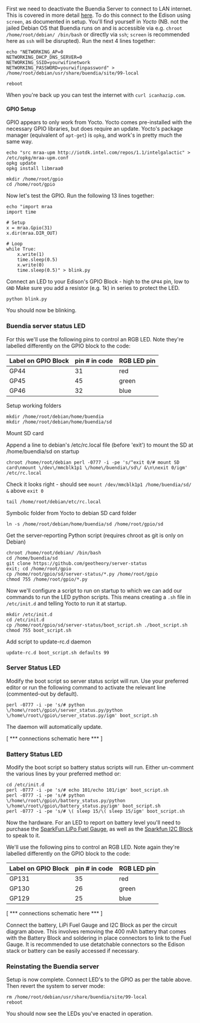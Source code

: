 First we need to deactivate the Buendia Server to connect to LAN internet.  This is covered in more detail [here](https://github.com/projectbuendia/buendia/wiki/Setting-up-an-Edison).  To do this connect to the Edison using `screen`, as documented in setup.  You'll find yourself in _Yocto_ (NB. not the jailed Debian OS that Buendia runs on and is accessible via e.g. `chroot /home/root/debian/ /bin/bash` or directly via `ssh`; `screen` is recommended here as `ssh` will be disrupted).  Run the next 4 lines together:

    echo "NETWORKING_AP=0
    NETWORKING_DHCP_DNS_SERVER=0
    NETWORKING_SSID=yourwifinetwork
    NETWORKING_PASSWORD=yourwifinpassword" > /home/root/debian/usr/share/buendia/site/99-local
    
    reboot

When you're back up you can test the internet with `curl icanhazip.com`.


#### GPIO Setup

GPIO appears to only work from Yocto.  Yocto comes pre-installed with the necessary GPIO libraries, but does require an update.  Yocto's package manager (equivalent of `apt-get`) is `opkg`, and work's in pretty much the same way.

    echo "src mraa-upm http://iotdk.intel.com/repos/1.1/intelgalactic" > /etc/opkg/mraa-upm.conf
    opkg update
    opkg install libmraa0
    
    mkdir /home/root/gpio
    cd /home/root/gpio

Now let's test the GPIO.  Run the following 13 lines together:

    echo "import mraa
    import time
    
    # Setup
    x = mraa.Gpio(31)
    x.dir(mraa.DIR_OUT)
    
    # Loop
    while True:
        x.write(1)
        time.sleep(0.5)
        x.write(0)
        time.sleep(0.5)" > blink.py

Connect an LED to your Edison's GPIO Block - high to the `GP44` pin, low to `GND`  Make sure you add a resistor (e.g. 1k) in series to protect the LED.

    python blink.py

You should now be blinking.


### Buendia server status LED

For this we'll use the following pins to control an RGB LED. Note they're labelled differently on the GPIO block to the code:

| Label on GPIO Block  | pin # in code | RGB LED pin |
| ------------- | ------------- | ------------- |
| GP44  | 31  | red |
| GP45  | 45  | green |
| GP46  | 32  | blue |

Setup working folders

    mkdir /home/root/debian/home/buendia
    mkdir /home/root/debian/home/buendia/sd

Mount SD card

Append a line to debian's /etc/rc.local file (before 'exit') to mount the SD at /home/buendia/sd on startup

    chroot /home/root/debian perl -0777 -i -pe 's/^exit 0/# mount SD card\nmount \/dev\/mmcblk1p1 \/home\/buendia\/sd\/ &\n\nexit 0/igm' /etc/rc.local

Check it looks right - should see `mount /dev/mmcblk1p1 /home/buendia/sd/ &` above `exit 0`

    tail /home/root/debian/etc/rc.local

Symbolic folder from Yocto to debian SD card folder

    ln -s /home/root/debian/home/buendia/sd /home/root/gpio/sd

Get the server-reporting Python script (requires chroot as git is only on Debian)

    chroot /home/root/debian/ /bin/bash
    cd /home/buendia/sd
    git clone https://github.com/geotheory/server-status
    exit; cd /home/root/gpio
    cp /home/root/gpio/sd/server-status/*.py /home/root/gpio
    chmod 755 /home/root/gpio/*.py



Now we'll configure a script to run on startup to which we can add our commands to run the LED python scripts.  This means creating a `.sh` file in `/etc/init.d` and telling Yocto to run it at startup.

    mkdir /etc/init.d
    cd /etc/init.d
    cp /home/root/gpio/sd/server-status/boot_script.sh ./boot_script.sh
    chmod 755 boot_script.sh

Add script to update-rc.d daemon

    update-rc.d boot_script.sh defaults 99


### Server Status LED

Modify the boot script so server status script will run.  Use your preferred editor or run the following command to activate the relevant line (commented-out by default).

    perl -0777 -i -pe 's/# python \/home\/root\/gpio\/server_status.py/python \/home\/root\/gpio\/server_status.py/igm' boot_script.sh

The daemon will automatically update.

[ *** connections schematic here *** ]


### Battery Status LED

Modify the boot script so battery status scripts will run.  Either un-comment the various lines by your preferred method or:

    cd /etc/init.d
    perl -0777 -i -pe 's/# echo 101/echo 101/igm' boot_script.sh
    perl -0777 -i -pe 's/# python \/home\/root\/gpio\/battery_status.py/python \/home\/root\/gpio\/battery_status.py/igm' boot_script.sh
    perl -0777 -i -pe 's/# \( sleep 15/\( sleep 15/igm' boot_script.sh

Now the hardware.  For an LED to report on battery level you'll need to purchase the [SparkFun LiPo Fuel Gauge](https://www.sparkfun.com/products/10617), as well as the [Sparkfun I2C Block](https://www.sparkfun.com/products/13034) to speak to it.

We'll use the following pins to control an RGB LED. Note again they're labelled differently on the GPIO block to the code:

| Label on GPIO Block  | pin # in code | RGB LED pin |
| ------------- | ------------- | ------------- |
| GP131  | 35  | red |
| GP130  | 26  | green |
| GP129  | 25  | blue |

[ *** connections schematic here *** ]

Connect the battery, LiPi Fuel Gauge and I2C Block as per the circuit diagram above.  This involves removing the 400 mAh battery that comes with the Battery Block and soldering in place connectors to link to the Fuel Gauge.  It is recommended to use detatchable connectors so the Edison stack or battery can be easily accessed if necessary.


### Reinstating the Buendia server

Setup is now complete.  Connect LED's to the GPIO as per the table above. Then revert the system to server mode:

    rm /home/root/debian/usr/share/buendia/site/99-local
    reboot

You should now see the LEDs you've enacted in operation.
